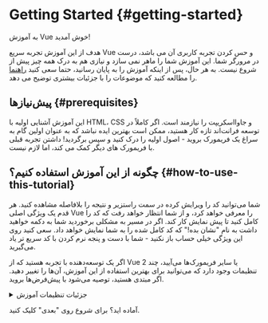 # Getting Started {#getting-started}

به آموزش Vue خوش آمدید!

هدف از این آموزش تجربه سریع Vue و حس کردن تجربه کاربری آن می باشد، درست در مرورگر شما. این آموزش شما را ماهر نمی سازد و نیازی هم به درک همه چیز پیش از شروع نیست. به هر حال، پس از اینکه آموزش را به پایان رسانید، حتما سعی کنید <a target="_blank" href="/guide/introduction.html">راهنما</a> را مطالعه کنید که موضوعات را با جزئیات بیشتری توضیح می دهد.

## پیش‌نیازها {#prerequisites}

این آموزش آشنایی اولیه با HTML، CSS و جاوااسکریپت را نیازمند است. اگر کاملاً در توسعه فرانت‌اند تازه کار هستید، ممکن است بهترین ایده نباشد که به‌ عنوان اولین گام به سراغ یک فریمورک بروید - اصول اولیه را درک کنید و سپس برگردید! داشتن تجربه قبلی با فریمورک های دیگر کمک می کند، اما لازم نیست.

## چگونه از این آموزش استفاده کنیم؟ {#how-to-use-this-tutorial}

شما می‌توانید کد را ویرایش کرده <span class="wide">در سمت راست</span><span class="narrow">زیر</span> و نتیجه را بلافاصله مشاهده کنید. هر قدم یک ویژگی اصلی Vue را معرفی خواهد کرد، و از شما انتظار خواهد رفت که کد را کامل کنید تا پیش نمایش کار کند. اگر در مسیر به مشکلی برخوردید شما به دکمه خواهید داشت به نام "نشان بده!" که کد کامل شده را به شما نمایش خواهد داد. سعی کنید روی این ویژگی خیلی حساب باز نکنید - شما با دست و پنجه نرم کردن با کد سریع تر یاد می‌گیرید.

اگر یک توسعه‌دهنده با تجربه هستید که از Vue 2 یا سایر فریمورک‌ها می‌آیید، چند تنظیمات وجود دارد که می‌توانید برای بهترین استفاده از این آموزش، آن‌ها را تغییر دهید. اگر مبتدی هستید، توصیه می‌شود با پیش‌فرض‌ها بروید.

<details>
<summary>جزئیات تنظیمات آموزش</summary>

- Vue دو نوع رابط برنامه‌نویسی ارائه می‌دهد: Options API و Composition API. این آموزش برای هر دو طراحی شده است - شما می‌توانید سبک ترجیحی خود را با استفاده از کلیدهای اولویت API در بالا انتخاب کنید. <a target="_blank" href="/guide/introduction.html#api-styles">درباره سبک‌های API بیشتر بیاموزید</a>.

- همچنین می‌توانید بین حالت SFC یا حالت HTML جابجا شوید. حالت اول نمونه‌های کد را در قالب <a target="_blank" href="/guide/introduction.html#single-file-components">کامپوننت‌های تک فایلی (SFC)</a> نمایش می‌دهد، که بیشتر توسعه‌دهندگان وقتی از Vue با build step استفاده می‌کنند، از آن بهره می‌برند. حالت HTML نمونه‌های استفاده از Vue بدون build step را نشان می‌دهد.

<div class="html">

:::tip
If you're about to use HTML-mode without a build step in your own applications, make sure you either change imports to:

```js
import { ... } from 'vue/dist/vue.esm-bundler.js'
```

inside your scripts or configure your build tool to resolve `vue` accordingly. Sample config for [Vite](https://vitejs.dev/):

```js
// vite.config.js
export default {
  resolve: {
    alias: {
      vue: 'vue/dist/vue.esm-bundler.js'
    }
  }
}
```

See the respective [section in Tooling guide](/guide/scaling-up/tooling.html#note-on-in-browser-template-compilation) for more information.
:::

</div>

</details>

آماده اید؟ برای شروع روی "بعدی" کلیک کنید.
